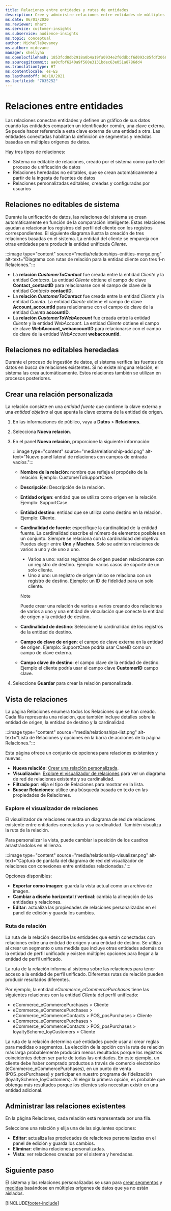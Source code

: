 ```yaml
---
title: Relaciones entre entidades y rutas de entidades
description: Cree y administre relaciones entre entidades de múltiples fuentes de datos.
ms.date: 06/01/2020
ms.reviewer: mhart
ms.service: customer-insights
ms.subservice: audience-insights
ms.topic: conceptual
author: MichelleDevaney
ms.author: midevane
manager: shellyha
ms.openlocfilehash: 1853fcd8db2918a0b4a19fa0934e2f0ddbcf6d093c85fdf2068a13f954035dec
ms.sourcegitcommit: aa0cfbf6240a9f560e3131bdec63e051a8786dd4
ms.translationtype: HT
ms.contentlocale: es-ES
ms.lasthandoff: 08/10/2021
ms.locfileid: "7035252"
---
```

# <a name="relationships-between-entities"></a>Relaciones entre entidades

Las relaciones conectan entidades y definen un gráfico de sus datos cuando las entidades comparten un identificador común, una clave externa. Se puede hacer referencia a esta clave externa de una entidad a otra. Las entidades conectadas habilitan la definición de segmentos y medidas basadas en múltiples orígenes de datos.

Hay tres tipos de relaciones: 
- Sistema no editable de relaciones, creado por el sistema como parte del proceso de unificación de datos
- Relaciones heredadas no editables, que se crean automáticamente a partir de la ingesta de fuentes de datos 
- Relaciones personalizadas editables, creadas y configuradas por usuarios

## <a name="non-editable-system-relationships"></a>Relaciones no editables de sistema

Durante la unificación de datos, las relaciones del sistema se crean automáticamente en función de la comparación inteligente. Estas relaciones ayudan a relacionar los registros del perfil del cliente con los registros correspondientes. El siguiente diagrama ilustra la creación de tres relaciones basadas en el sistema. La entidad del cliente se empareja con otras entidades para producir la entidad unificada *Cliente*.

:::image type="content" source="media/relationships-entities-merge.png" alt-text="Diagrama con rutas de relación para la entidad cliente con tres 1-n Relaciones.":::

- La **relación *CustomerToContact*** fue creada entre la entidad *Cliente* y la entidad *Contacto*. La entidad *Cliente* obtiene el campo de clave **Contact_contactID** para relacionarse con el campo de clave de la entidad *Contacto* **contactID**.
- La **relación *CustomerToContact*** fue creada entre la entidad *Cliente* y la entidad *Cuenta*. La entidad *Cliente* obtiene el campo de clave **Account_accountId** para relacionarse con el campo de clave de la entidad *Cuenta* **accountID**.
- La **relación *CustomerToWebAccount*** fue creada entre la entidad *Cliente* y la entidad *WebAccount*. La entidad *Cliente* obtiene el campo de clave **WebAccount_webaccountID** para relacionarse con el campo de clave de la entidad *WebAccount* **webaccountId**.

## <a name="non-editable-inherited-relationships"></a>Relaciones no editables heredadas

Durante el proceso de ingestión de datos, el sistema verifica las fuentes de datos en busca de relaciones existentes. Si no existe ninguna relación, el sistema las crea automáticamente. Estos relaciones también se utilizan en procesos posteriores.

## <a name="create-a-custom-relationship"></a>Crear una relación personalizada

La relación consiste en una *entidad fuente* que contiene la clave externa y una *entidad objetivo* al que apunta la clave externa de la entidad de origen. 

1. En las informaciones de público, vaya a **Datos** > **Relaciones**.

2. Selecciona **Nueva relación**.

3. En el panel **Nueva relación**, proporcione la siguiente información:

   :::image type="content" source="media/relationship-add.png" alt-text="Nuevo panel lateral de relaciones con campos de entrada vacíos.":::

   - **Nombre de la relación**: nombre que refleja el propósito de la relación. Ejemplo: CustomerToSupportCase.
   - **Descripción**: Descripción de la relación.
   - **Entidad origen**: entidad que se utiliza como origen en la relación. Ejemplo: SupportCase.
   - **Entidad destino**: entidad que se utiliza como destino en la relación. Ejemplo: Cliente.
   - **Cardinalidad de fuente**: especifique la cardinalidad de la entidad fuente. La cardinalidad describe el número de elementos posibles en un conjunto. Siempre se relaciona con la cardinalidad del objetivo. Puedes elegir entre **Uno** y **Muchos**. Solo se admiten relaciones de varios a uno y de uno a uno.  
     - Varios a uno: varios registros de origen pueden relacionarse con un registro de destino. Ejemplo: varios casos de soporte de un solo cliente.
     - Uno a uno: un registro de origen único se relaciona con un registro de destino. Ejemplo: un ID de fidelidad para un solo cliente.

     > [!NOTE]
     > Puede crear una relación de varios a varios creando dos relaciones de varios a uno y una entidad de vinculación que conecte la entidad de origen y la entidad de destino.

   - **Cardinalidad de destino**: Seleccione la cardinalidad de los registros de la entidad de destino. 
   - **Campo de clave de origen**: el campo de clave externa en la entidad de origen. Ejemplo: SupportCase podría usar CaseID como un campo de clave externa.
   - **Campo clave de destino**: el campo clave de la entidad de destino. Ejemplo el cliente podría usar el campo clave **CustomerID** campo clave.

4. Seleccione **Guardar** para crear la relación personalizada.

## <a name="view-relationships"></a>Vista de relaciones

La página Relaciones enumera todos los Relaciones que se han creado. Cada fila representa una relación, que también incluye detalles sobre la entidad de origen, la entidad de destino y la cardinalidad. 

:::image type="content" source="media/relationships-list.png" alt-text="Lista de Relaciones y opciones en la barra de acciones de la página Relaciones.":::

Esta página ofrece un conjunto de opciones para relaciones existentes y nuevas: 
- **Nueva relación**: [Crear una relación personalizada](#create-a-custom-relationship).
- **Visualizador**: [Explore el visualizador de relaciones](#explore-the-relationship-visualizer) para ver un diagrama de red de relaciones existente y su cardinalidad.
- **Filtrado por**: elija el tipo de Relaciones para mostrar en la lista.
- **Buscar Relaciones**: utilice una búsqueda basada en texto en las propiedades de Relaciones.

### <a name="explore-the-relationship-visualizer"></a>Explore el visualizador de relaciones

El visualizador de relaciones muestra un diagrama de red de relaciones existente entre entidades conectadas y su cardinalidad. También visualiza la ruta de la relación.

Para personalizar la vista, puede cambiar la posición de los cuadros arrastrándolos en el lienzo.

:::image type="content" source="media/relationship-visualizer.png" alt-text="Captura de pantalla del diagrama de red del visualizador de relaciones con conexiones entre entidades relacionadas.":::

Opciones disponibles: 
- **Exportar como imagen**: guarda la vista actual como un archivo de imagen.
- **Cambiar a diseño horizontal / vertical**: cambia la alineación de las entidades y relaciones.
- **Editar**: actualiza las propiedades de relaciones personalizadas en el panel de edición y guarda los cambios.

### <a name="relationship-path"></a>Ruta de relación

La ruta de la relación describe las entidades que están conectadas con relaciones entre una entidad de origen y una entidad de destino. Se utiliza al crear un segmento o una medida que incluye otras entidades además de la entidad de perfil unificado y existen múltiples opciones para llegar a la entidad de perfil unificado.

La ruta de la relación informa al sistema sobre las relaciones para tener acceso a la entidad de perfil unificado. Diferentes rutas de relación pueden producir resultados diferentes.

Por ejemplo, la entidad *eCommerce_eCommercePurchases* tiene las siguientes relaciones con la entidad *Cliente* del perfil unificado:

- eCommerce_eCommercePurchases > Cliente
- eCommerce_eCommercePurchases > eCommerce_eCommerceContacts > POS_posPurchases > Cliente
- eCommerce_eCommercePurchases > eCommerce_eCommerceContacts > POS_posPurchases > loyaltyScheme_loyCustomers > Cliente 

La ruta de la relación determina qué entidades puede usar al crear reglas para medidas o segmentos. La elección de la opción con la ruta de relación más larga probablemente producirá menos resultados porque los registros coincidentes deben ser parte de todas las entidades. En este ejemplo, un cliente debe haber comprado productos a través de comercio electrónico (eCommerce_eCommercePurchases), en un punto de venta (POS_posPurchases) y participar en nuestro programa de fidelización (loyaltyScheme_loyCustomers). Al elegir la primera opción, es probable que obtenga más resultados porque los clientes solo necesitan existir en una entidad adicional.

## <a name="manage-existing-relationships"></a>Administrar las relaciones existentes 

En la página Relaciones, cada relación está representada por una fila. 

Seleccione una relación y elija una de las siguientes opciones: 
 
- **Editar**: actualiza las propiedades de relaciones personalizadas en el panel de edición y guarda los cambios.
- **Eliminar**: elimina relaciones personalizadas.
- **Vista**: ver relaciones creadas por el sistema y heredadas. 

## <a name="next-step"></a>Siguiente paso

El sistema y las relaciones personalizadas se usan para [crear segmentos](segments.md) y [medidas](measures.md) basándose en múltiples orígenes de datos que ya no están aislados.

[!INCLUDE[footer-include](../includes/footer-banner.md)]
